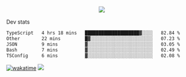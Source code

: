 <h3 align="center">
  <a href="https://github.com/spoopy2023">
      <img src="https://github-profile-trophy.vercel.app/?username=Spoopy2023&no-bg=true&no-frame=true">
  </a>
</h3>

Dev stats
<!--START_SECTION:waka-->

```txt
TypeScript   4 hrs 18 mins   ████████████████████▓░░░░   82.84 %
Other        22 mins         █▓░░░░░░░░░░░░░░░░░░░░░░░   07.23 %
JSON         9 mins          ▓░░░░░░░░░░░░░░░░░░░░░░░░   03.05 %
Bash         7 mins          ▓░░░░░░░░░░░░░░░░░░░░░░░░   02.49 %
TSConfig     6 mins          ▓░░░░░░░░░░░░░░░░░░░░░░░░   02.08 %
```

<!--END_SECTION:waka-->
[![wakatime](https://wakatime.com/badge/user/018ece4c-ff65-47b1-86a2-26e4e720c978.svg)](https://wakatime.com/@mac_g)
<img src="https://camo.githubusercontent.com/935c1e1091fb0ce9d975d06263ed4bc014721cd7e52b557f59b07c85da01afe3/68747470733a2f2f6b6f6d617265762e636f6d2f67687076632f3f757365726e616d653d5843726166744d616e3532266c6162656c3d566965777326636f6c6f723d626c7565267374796c653d706c6173746963">
